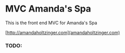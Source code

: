 MVC Amanda's Spa
============

This is the front end MVC for Amanda's Spa

[http://amandaholtzinger.com](amandaholtzinger.com)


### TODO:

